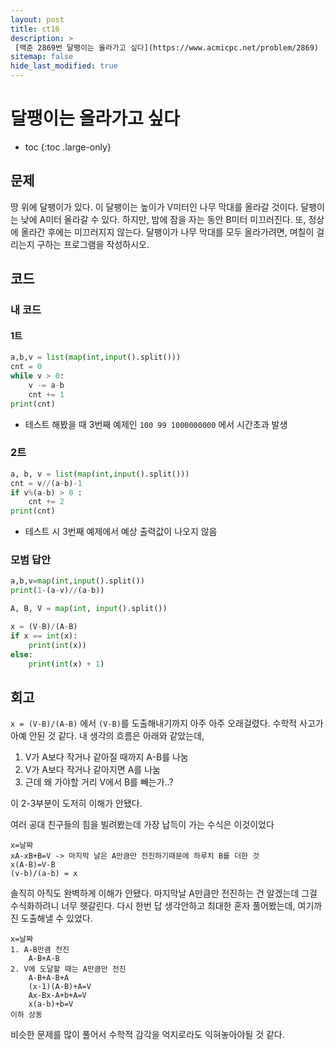 ```yaml
---
layout: post
title: ct16
description: >
 [백준 2869번 달팽이는 올라가고 싶다](https://www.acmicpc.net/problem/2869)
sitemap: false
hide_last_modified: true
---
```

# 달팽이는 올라가고 싶다

* toc
{:toc .large-only}

## 문제

땅 위에 달팽이가 있다. 이 달팽이는 높이가 V미터인 나무 막대를 올라갈 것이다.
달팽이는 낮에 A미터 올라갈 수 있다. 하지만, 밤에 잠을 자는 동안 B미터 미끄러진다. 또, 정상에 올라간 후에는 미끄러지지 않는다.
달팽이가 나무 막대를 모두 올라가려면, 며칠이 걸리는지 구하는 프로그램을 작성하시오.

## 코드

### 내 코드

#### 1트

```python
a,b,v = list(map(int,input().split()))
cnt = 0
while v > 0:
    v -= a-b
    cnt += 1
print(cnt)
```

- 테스트 해봤을 때 3번째 예제인 `100 99 1000000000` 에서 시간초과 발생

### 2트

```python
a, b, v = list(map(int,input().split()))
cnt = v//(a-b)-1
if v%(a-b) > 0 :
	cnt += 2
print(cnt)
```

- 테스트 시 3번째 예제에서 예상 출력값이 나오지 않음

### 모범 답안

```python
a,b,v=map(int,input().split())
print(1-(a-v)//(a-b))
```

```python
A, B, V = map(int, input().split())

x = (V-B)/(A-B)
if x == int(x):
    print(int(x))
else:
    print(int(x) + 1)
```

## 회고

`x = (V-B)/(A-B)` 에서 `(V-B)`를 도출해내기까지 아주 아주 오래걸렸다. 수학적 사고가 아예 안된 것 같다.
내 생각의 흐름은 아래와 같았는데,

1. V가 A보다 작거나 같아질 때까지 A-B를 나눔
2. V가 A보다 작거나 같아지면 A를 나눔
3. 근데 왜 가야할 거리 V에서 B를 빼는가..?

이 2-3부분이 도저히 이해가 안됐다.

여러 공대 친구들의 힘을 빌려봤는데 가장 납득이 가는 수식은 이것이었다

```
x=날짜
xA-xB+B=V -> 마지막 날은 A만큼만 전진하기때문에 하루치 B를 더한 것
x(A-B)=V-B
(v-b)/(a-b) = x
```

솔직히 아직도 완벽하게 이해가 안됐다.
마지막날 A만큼만 전진하는 건 알겠는데 그걸 수식화하려니 너무 헷갈린다.
다시 한번 답 생각안하고 최대한 혼자 풀어봤는데, 여기까진 도출해낼 수 있었다.

```
x=날짜
1. A-B만큼 전진 
    A-B+A-B
2. V에 도달할 때는 A만큼만 전진
    A-B+A-B+A
    (x-1)(A-B)+A=V
    Ax-Bx-A+b+A=V
    x(a-b)+b=V
이하 상동
```

비슷한 문제를 많이 풀어서 수학적 감각을 억지로라도 익혀놓아야될 것 같다.